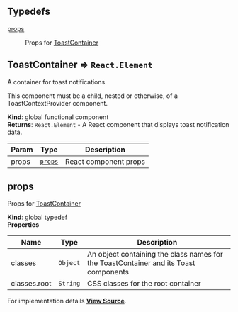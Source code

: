 ## Typedefs

<dl>
<dt><a href="#props">props</a></dt>
<dd>

Props for [ToastContainer](#ToastContainer)

</dd>
</dl>

<a name="ToastContainer"></a>

## ToastContainer ⇒ `React.Element`

A container for toast notifications.

This component must be a child, nested or otherwise, of a
ToastContextProvider component.

**Kind**: global functional component  
**Returns**: `React.Element` - A React component that displays toast notification data.

| Param | Type              | Description           |
| ----- | ----------------- | --------------------- |
| props | [`props`](#props) | React component props |

<a name="props"></a>

## props

Props for [ToastContainer](#ToastContainer)

**Kind**: global typedef  
**Properties**

| Name         | Type     | Description                                                                          |
| ------------ | -------- | ------------------------------------------------------------------------------------ |
| classes      | `Object` | An object containing the class names for the ToastContainer and its Toast components |
| classes.root | `String` | CSS classes for the root container                                                   |

For implementation details [**View Source**](https://github.com/magento/pwa-studio/blob/develop/packages/venia-ui/lib/components/ToastContainer/toastContainer.js).
